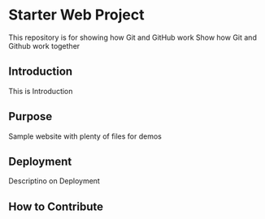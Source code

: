 # Starter Web Project

This repository is for showing how Git and GitHub work
Show how Git and Github work together

## Introduction 

This is Introduction

## Purpose

Sample website with plenty of files for demos

## Deployment

Descriptino on Deployment

## How to Contribute